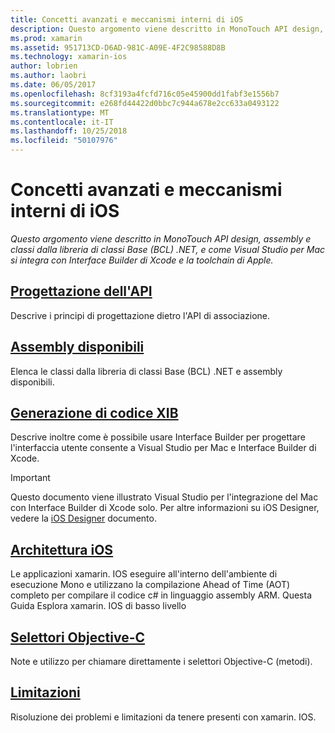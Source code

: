 ```yaml
---
title: Concetti avanzati e meccanismi interni di iOS
description: Questo argomento viene descritto in MonoTouch API design, assembly e classi dalla libreria di classi Base (BCL) .NET, e come Visual Studio per Mac si integra con Interface Builder di Xcode e la toolchain di Apple.
ms.prod: xamarin
ms.assetid: 951713CD-D6AD-981C-A09E-4F2C98588D8B
ms.technology: xamarin-ios
author: lobrien
ms.author: laobri
ms.date: 06/05/2017
ms.openlocfilehash: 8cf3193a4fcfd716c05e45900dd1fabf3e1556b7
ms.sourcegitcommit: e268fd44422d0bbc7c944a678e2cc633a0493122
ms.translationtype: MT
ms.contentlocale: it-IT
ms.lasthandoff: 10/25/2018
ms.locfileid: "50107976"
---
```

# <a name="ios-advanced-concepts-and-internals"></a>Concetti avanzati e meccanismi interni di iOS

_Questo argomento viene descritto in MonoTouch API design, assembly e classi dalla libreria di classi Base (BCL) .NET, e come Visual Studio per Mac si integra con Interface Builder di Xcode e la toolchain di Apple._

##  <a name="api-designiosinternalsapi-designindexmd"></a>[Progettazione dell'API](~/ios/internals/api-design/index.md)

Descrive i principi di progettazione dietro l'API di associazione.

##  <a name="available-assembliescross-platforminternalsavailable-assembliesmd"></a>[Assembly disponibili](~/cross-platform/internals/available-assemblies.md)

Elenca le classi dalla libreria di classi Base (BCL) .NET e assembly disponibili.

##  <a name="xib-code-generationiosinternalsxib-code-generationmd"></a>[Generazione di codice XIB](~/ios/internals/xib-code-generation.md)

Descrive inoltre come è possibile usare Interface Builder per progettare l'interfaccia utente consente a Visual Studio per Mac e Interface Builder di Xcode.

> [!IMPORTANT]
> Questo documento viene illustrato Visual Studio per l'integrazione del Mac con Interface Builder di Xcode solo. Per altre informazioni su iOS Designer, vedere la [iOS Designer](~/ios/user-interface/designer/index.md) documento.

##  <a name="ios-architectureiosinternalsarchitecturemd"></a>[Architettura iOS](~/ios/internals/architecture.md)

Le applicazioni xamarin. IOS eseguire all'interno dell'ambiente di esecuzione Mono e utilizzano la compilazione Ahead of Time (AOT) completo per compilare il codice c# in linguaggio assembly ARM. Questa Guida Esplora xamarin. IOS di basso livello

##  <a name="objective-c-selectorsiosinternalsobjective-c-selectorsmd"></a>[Selettori Objective-C](~/ios/internals/objective-c-selectors.md)

Note e utilizzo per chiamare direttamente i selettori Objective-C (metodi).

##  <a name="limitationslimitationsmd"></a>[Limitazioni](limitations.md)

Risoluzione dei problemi e limitazioni da tenere presenti con xamarin. IOS.